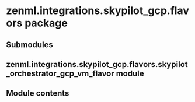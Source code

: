 # zenml.integrations.skypilot_gcp.flavors package

## Submodules

## zenml.integrations.skypilot_gcp.flavors.skypilot_orchestrator_gcp_vm_flavor module

## Module contents
